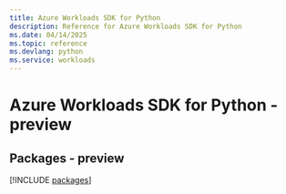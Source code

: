 ```yaml
---
title: Azure Workloads SDK for Python
description: Reference for Azure Workloads SDK for Python
ms.date: 04/14/2025
ms.topic: reference
ms.devlang: python
ms.service: workloads
---
```

# Azure Workloads SDK for Python - preview
## Packages - preview
[!INCLUDE [packages](workloads-index.md)]